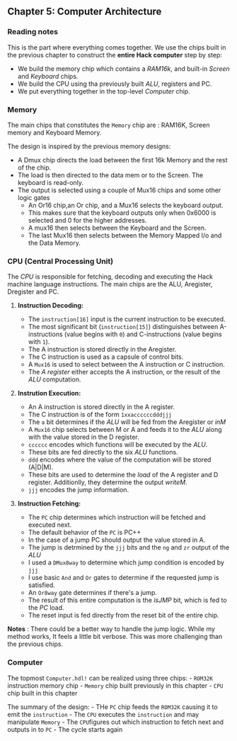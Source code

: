 ## Chapter 5: Computer Architecture

### Reading notes

This is the part where everything comes together. We use the chips built
in the previous chapter to construct the **entire Hack computer** step by step:

- We build the memory chip which contains a *RAM16k*,
and built-in *Screen* and *Keyboard* chips.
- We build the CPU using tha previously built *ALU*, registers and PC.
- We put everything together in the top-level *Computer* chip.

### Memory

 The main chips that constitutes the `Memory` chip are : RAM16K, Screen memory
 and Keyboard Memory.

The design is inspired by the previous memory designs:

- A Dmux chip directs the load between the first 16k Memory and the rest of the chip.
- The load is then directed to the data mem or to the Screen. The keyboard is read-only.
- The output is selected using a couple of Mux16 chips and some other logic gates
  - An Or16 chip,an Or chip, and a Mux16 selects the keyboard output.
  - This makes sure that the keyboard outputs only when 0x6000 is selected
  and 0 for the higher addresses.
  - A mux16 then selects between the Keyboard and the Screen.
  - The last Mux16 then selects between the Memory Mapped I/o and the Data Memory.

### CPU (Central Processing Unit)

The *CPU* is responsible for fetching, decoding and executing the Hack machine language
instructions. The main chips are the ALU, Aregister, Dregister and PC.

1. **Instruction Decoding:**
    - The `instruction[16]` input is the current instruction to be executed.
    - The most significant bit (`instruction[15]`) distinguishes between A-instructions
    (value begins with `0`) and C-instructions (value begins with `1`).
    - The A instruction is stored directly in the Aregister.
    - The C instruction is used as a capsule of control bits.
    - A `Mux16` is used to select between the A instruction or C instruction.
    - The *A register* either accepts the A instruction, or the result of the
    *ALU* computation.

2. **Instrution Execution:**
    - An A instruction is stored directly in the A register.
    - The C instruction is of the form `1xxaccccccdddjjj`
    - The `a` bit determines if the *ALU* will be fed from the Aregister or *inM*
    - A `Mux16` chip selects between M or A and feeds it to the *ALU* along with
    the value stored in the D register.
    - `cccccc` encodes which functions will be executed by the *ALU*.
    - These bits are fed directly to the six *ALU* functions.
    - `ddd` encodes where the value of the computation will be stored (A|D|M).
    - These bits are used to determine the *load* of the A register and D register.
    Additionlly, they determine the output *writeM*.
    - `jjj` encodes the jump information.

3. **Instruction Fetching:**
    - The `PC` chip determines which instruction will be fetched and executed next.
    - The default behavior of the `PC` is PC++
    - In the case of a jump PC should output the value stored in A.
    - The jump is detrmined by the `jjj` bits and the `ng` and `zr` output
    of the *ALU*
    - I used a `DMux8way` to determine which jump condition is encoded by `jjj`
    - I use basic `And` and `Or` gates to determine if the requested jump is satisfied.
    - An `Or8way` gate determines if there's a jump.
    - The result of this entire computation is the *isJMP* bit, which is fed to the
    *PC* load.
    - The reset input is fed directly from the reset bit of the entire chip.

**Notes** : There could be a better way to handle the jump logic.
While my method works, It feels a little bit verbose.
This was more challenging than the previous chips.

### Computer

The topmost `Computer.hdl!` can be realized using three chips:
    - `ROM32K` instruction memory chip
    - `Memory` chip built previously in this chapter
    - `CPU` chip built in this chapter

The summary of the design:
    - THe `PC` chip feeds the `ROM32K` causing it to emit the `instruction`
    - The `CPU` executes the `instruction` and may manipulate `Memory`
    - The `CPU`figures out which instruction to fetch next and outputs in to `PC`
    - The cycle starts again
